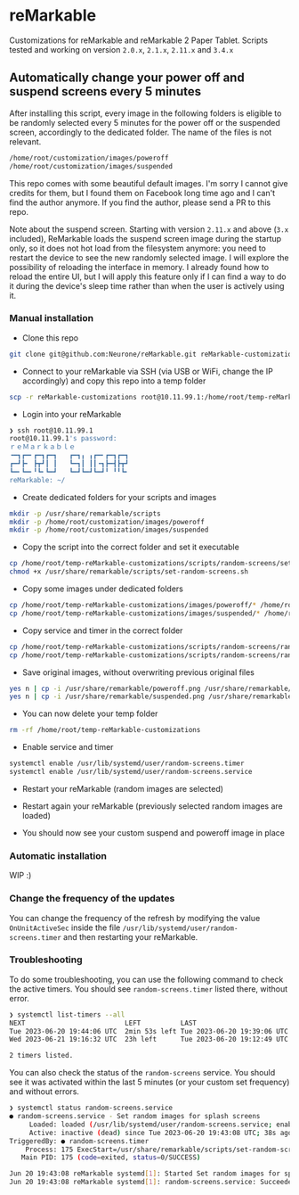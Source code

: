 # reMarkable

Customizations for reMarkable and reMarkable 2 Paper Tablet.
Scripts tested and working on version `2.0.x`, `2.1.x`, `2.11.x` and `3.4.x`

## Automatically change your power off and suspend screens every 5 minutes

After installing this script, every image in the following folders is eligible to be randomly selected every 5 minutes for the power off or the suspended screen, accordingly to the dedicated folder. The name of the files is not relevant.

```bash
/home/root/customization/images/poweroff
/home/root/customization/images/suspended
```

This repo comes with some beautiful default images. I'm sorry I cannot give credits for them, but I found them on Facebook long time ago and I can't find the author anymore. If you find the author, please send a PR to this repo.

Note about the suspend screen. Starting with version `2.11.x` and above (`3.x` included), ReMarkable loads the suspend screen image during the startup only, so it does not hot load from the filesystem anymore: you need to restart the device to see the new randomly selected image. I will explore the possibility of reloading the interface in memory. I already found how to reload the entire UI, but I will apply this feature only if I can find a way to do it during the device's sleep time rather than when the user is actively using it.

### Manual installation

- Clone this repo

```bash
git clone git@github.com:Neurone/reMarkable.git reMarkable-customizations
```

- Connect to your reMarkable via SSH (via USB or WiFi, change the IP accordingly) and copy this repo into a temp folder

```bash
scp -r reMarkable-customizations root@10.11.99.1:/home/root/temp-reMarkable-customizations
```

- Login into your reMarkable

```bash
❯ ssh root@10.11.99.1
root@10.11.99.1's password:
ｒｅＭａｒｋａｂｌｅ
╺━┓┏━╸┏━┓┏━┓   ┏━┓╻ ╻┏━╸┏━┓┏━┓
┏━┛┣╸ ┣┳┛┃ ┃   ┗━┓┃ ┃┃╺┓┣━┫┣┳┛
┗━╸┗━╸╹┗╸┗━┛   ┗━┛┗━┛┗━┛╹ ╹╹┗╸
reMarkable: ~/
```

- Create dedicated folders for your scripts and images

```bash
mkdir -p /usr/share/remarkable/scripts
mkdir -p /home/root/customization/images/poweroff
mkdir -p /home/root/customization/images/suspended
```

- Copy the script into the correct folder and set it executable

```bash
cp /home/root/temp-reMarkable-customizations/scripts/random-screens/set-random-screens.sh /usr/share/remarkable/scripts/
chmod +x /usr/share/remarkable/scripts/set-random-screens.sh
```

- Copy some images under dedicated folders

```bash
cp /home/root/temp-reMarkable-customizations/images/poweroff/* /home/root/customization/images/poweroff
cp /home/root/temp-reMarkable-customizations/images/suspended/* /home/root/customization/images/suspended
```

- Copy service and timer in the correct folder

```bash
cp /home/root/temp-reMarkable-customizations/scripts/random-screens/random-screens.service /usr/lib/systemd/user/random-screens.service
cp /home/root/temp-reMarkable-customizations/scripts/random-screens/random-screens.timer /usr/lib/systemd/user/random-screens.timer
```

- Save original images, without overwriting previous original files

```bash
yes n | cp -i /usr/share/remarkable/poweroff.png /usr/share/remarkable/poweroff.original.png
yes n | cp -i /usr/share/remarkable/suspended.png /usr/share/remarkable/suspended.original.png
```

- You can now delete your temp folder

```bash
rm -rf /home/root/temp-reMarkable-customizations
```

- Enable service and timer

```bash
systemctl enable /usr/lib/systemd/user/random-screens.timer
systemctl enable /usr/lib/systemd/user/random-screens.service
```

- Restart your reMarkable (random images are selected)

- Restart again your reMarkable (previously selected random images are loaded)

- You should now see your custom suspend and poweroff image in place

### Automatic installation

WIP :)

### Change the frequency of the updates

You can change the frequency of the refresh by modifying the value `OnUnitActiveSec` inside the file `/usr/lib/systemd/user/random-screens.timer` and then restarting your reMarkable.

### Troubleshooting

To do some troubleshooting, you can use the following command to check the active timers. You should see `random-screens.timer` listed there, without error.

```bash
❯ systemctl list-timers --all
NEXT                         LEFT          LAST                         PASSED      UNIT                         ACTIVATES
Tue 2023-06-20 19:44:06 UTC  2min 53s left Tue 2023-06-20 19:39:06 UTC  2min 6s ago random-screens.timer         random-screens.service
Wed 2023-06-21 19:16:32 UTC  23h left      Tue 2023-06-20 19:12:49 UTC  28min ago   systemd-tmpfiles-clean.timer systemd-tmpfiles-clean.service

2 timers listed.
```

You can also check the status of the `random-screens` service. You should see it was activated within the last 5 minutes (or your custom set frequency) and without errors.

```bash
❯ systemctl status random-screens.service
● random-screens.service - Set random images for splash screens
     Loaded: loaded (/usr/lib/systemd/user/random-screens.service; enabled; vendor preset: disabled)
     Active: inactive (dead) since Tue 2023-06-20 19:43:08 UTC; 38s ago
TriggeredBy: ● random-screens.timer
    Process: 175 ExecStart=/usr/share/remarkable/scripts/set-random-screens.sh (code=exited, status=0/SUCCESS)
   Main PID: 175 (code=exited, status=0/SUCCESS)

Jun 20 19:43:08 reMarkable systemd[1]: Started Set random images for splash screens.
Jun 20 19:43:08 reMarkable systemd[1]: random-screens.service: Succeeded.
```
